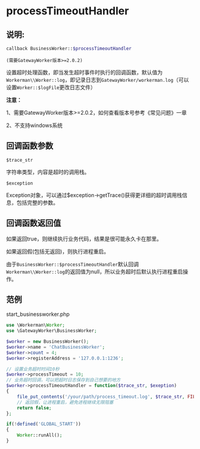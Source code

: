 # processTimeoutHandler


## 说明:
```php
callback BusinessWorker::$processTimeoutHandler
```
``` (需要GatewayWorker版本>=2.0.2) ```


设置超时处理函数，即当发生超时事件时执行的回调函数，默认值为```Workerman\\Worker::log```，即记录日志到```GatewayWorker/workerman.log```（可以设置```Worker::$logFile```更改日志文件）


**注意：**

1、需要GatewayWorker版本>=2.0.2，如何查看版本号参考《常见问题》一章

2、不支持windows系统


## 回调函数参数

``` $trace_str ```

字符串类型，内容是超时的调用栈。

``` $exception ```

Exception对象，可以通过$exception->getTrace()获得更详细的超时调用栈信息，包括完整的参数。


## 回调函数返回值
如果返回true，则继续执行业务代码，结果是很可能永久卡在那里。

如果返回假(包括无返回)，则执行进程重启。

由于```BusinessWorker::$processTimeoutHandler```默认回调```Workerman\\Worker::log```的返回值为null，所以业务超时后默认执行进程重启操作。


## 范例
start_businessworker.php
```php
use \Workerman\Worker;
use \GatewayWorker\BusinessWorker;

$worker = new BusinessWorker();
$worker->name = 'ChatBusinessWorker';
$worker->count = 4;
$worker->registerAddress = '127.0.0.1:1236';

// 设置业务超时时间10秒
$worker->processTimeout = 10;
// 业务超时回调，可以把超时日志保存到自己想要的地方
$worker->processTimeoutHandler = function($trace_str, $exeption)
{
    file_put_contents('/your/path/process_timeout.log', $trace_str, FILE_APPEND);
    // 返回假，让进程重启，避免进程继续无限阻塞
    return false;
};

if(!defined('GLOBAL_START'))
{
    Worker::runAll();
}
```



